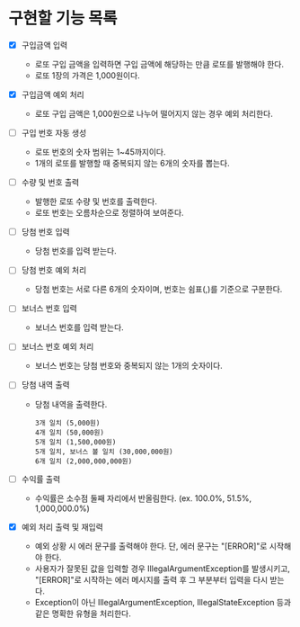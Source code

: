 # 구현할 기능 목록

- [x] 구입금액 입력
    - 로또 구입 금액을 입력하면 구입 금액에 해당하는 만큼 로또를 발행해야 한다.
    - 로또 1장의 가격은 1,000원이다.


- [x] 구입금액 예외 처리
    - 로또 구입 금액은 1,000원으로 나누어 떨어지지 않는 경우 예외 처리한다.


- [ ] 구입 번호 자동 생성
    - 로또 번호의 숫자 범위는 1~45까지이다.
    - 1개의 로또를 발행할 때 중복되지 않는 6개의 숫자를 뽑는다.


- [ ] 수량 및 번호 출력
    - 발행한 로또 수량 및 번호를 출력한다.
    - 로또 번호는 오름차순으로 정렬하여 보여준다.


- [ ] 당첨 번호 입력
    - 당첨 번호를 입력 받는다.


- [ ] 당첨 번호 예외 처리
    - 당첨 번호는 서로 다른 6개의 숫자이며, 번호는 쉼표(,)를 기준으로 구분한다.


- [ ] 보너스 번호 입력
    - 보너스 번호를 입력 받는다.


- [ ] 보너스 번호 예외 처리
    - 보너스 번호는 당첨 번호와 중복되지 않는 1개의 숫자이다.


- [ ] 당첨 내역 출력
    - 당첨 내역을 출력한다.
        ```
        3개 일치 (5,000원)
        4개 일치 (50,000원)
        5개 일치 (1,500,000원)
        5개 일치, 보너스 볼 일치 (30,000,000원)
        6개 일치 (2,000,000,000원)
        ```


- [ ] 수익률 출력
    - 수익률은 소수점 둘째 자리에서 반올림한다. (ex. 100.0%, 51.5%, 1,000,000.0%)


- [x] 예외 처리 출력 및 재입력
    - 예외 상황 시 에러 문구를 출력해야 한다. 단, 에러 문구는 "[ERROR]"로 시작해야 한다.
    - 사용자가 잘못된 값을 입력할 경우 IllegalArgumentException를 발생시키고, "[ERROR]"로 시작하는 에러 메시지를 출력 후 그 부분부터 입력을 다시 받는다.
    - Exception이 아닌 IllegalArgumentException, IllegalStateException 등과 같은 명확한 유형을 처리한다.